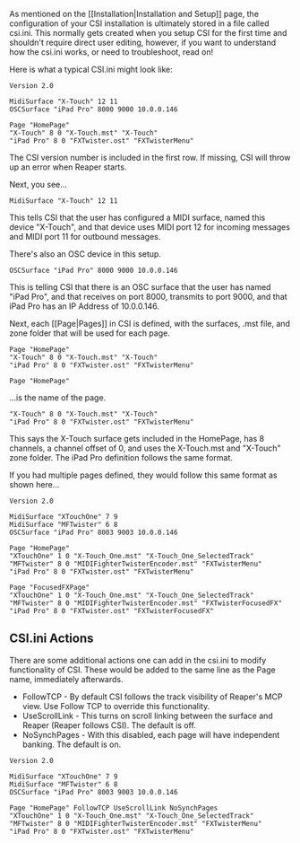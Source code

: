 As mentioned on the [[Installation|Installation and Setup]] page, the configuration of your CSI installation is ultimately stored in a file called csi.ini. This normally gets created when you setup CSI for the first time and shouldn't require direct user editing, however, if you want to understand how the csi.ini works, or need to troubleshoot, read on!

Here is what a typical CSI.ini might look like:
```
Version 2.0

MidiSurface "X-Touch" 12 11 
OSCSurface "iPad Pro" 8000 9000 10.0.0.146 

Page "HomePage" 
"X-Touch" 8 0 "X-Touch.mst" "X-Touch"
"iPad Pro" 8 0 "FXTwister.ost" "FXTwisterMenu"
```

The CSI version number is included in the first row. If missing, CSI will throw up an error when Reaper starts.

Next, you see...
```
MidiSurface "X-Touch" 12 11 
```

This tells CSI that the user has configured a MIDI surface, named this device "X-Touch", and that device uses MIDI port 12 for incoming messages and MIDI port 11 for outbound messages.

There's also an OSC device in this setup.
```
OSCSurface "iPad Pro" 8000 9000 10.0.0.146 
```

This is telling CSI that there is an OSC surface that the user has named "iPad Pro", and that receives on port 8000, transmits to port 9000, and that iPad Pro has an IP Address of 10.0.0.146.

Next, each [[Page|Pages]] in CSI is defined, with the surfaces, .mst file, and zone folder that will be used for each page.
```
Page "HomePage" 
"X-Touch" 8 0 "X-Touch.mst" "X-Touch"
"iPad Pro" 8 0 "FXTwister.ost" "FXTwisterMenu"
```

```
Page "HomePage"
```
...is the name of the page.

```
"X-Touch" 8 0 "X-Touch.mst" "X-Touch"
"iPad Pro" 8 0 "FXTwister.ost" "FXTwisterMenu"
```

This says the X-Touch surface gets included in the HomePage, has 8 channels, a channel offset of 0, and uses the X-Touch.mst and "X-Touch" zone folder. The iPad Pro definition follows the same format.

If you had multiple pages defined, they would follow this same format as shown here...
```
Version 2.0

MidiSurface "XTouchOne" 7 9
MidiSurface "MFTwister" 6 8 
OSCSurface "iPad Pro" 8003 9003 10.0.0.146 

Page "HomePage" 
"XTouchOne" 1 0 "X-Touch_One.mst" "X-Touch_One_SelectedTrack"
"MFTwister" 8 0 "MIDIFighterTwisterEncoder.mst" "FXTwisterMenu"
"iPad Pro" 8 0 "FXTwister.ost" "FXTwisterMenu"

Page "FocusedFXPage" 
"XTouchOne" 1 0 "X-Touch_One.mst" "X-Touch_One_SelectedTrack"
"MFTwister" 8 0 "MIDIFighterTwisterEncoder.mst" "FXTwisterFocusedFX"
"iPad Pro" 8 0 "FXTwister.ost" "FXTwisterFocusedFX"
```

## CSI.ini Actions
There are some additional actions one can add in the csi.ini to modify functionality of CSI. These would be added to the same line as the Page name, immediately afterwards.

* FollowTCP - By default CSI follows the track visibility of Reaper's MCP view. Use Follow TCP to override this functionality.
* UseScrollLink - This turns on scroll linking between the surface and Reaper (Reaper follows CSI). The default is off.
* NoSynchPages - With this disabled, each page will have independent banking. The default is on.

```
Version 2.0

MidiSurface "XTouchOne" 7 9
MidiSurface "MFTwister" 6 8 
OSCSurface "iPad Pro" 8003 9003 10.0.0.146 

Page "HomePage" FollowTCP UseScrollLink NoSynchPages
"XTouchOne" 1 0 "X-Touch_One.mst" "X-Touch_One_SelectedTrack"
"MFTwister" 8 0 "MIDIFighterTwisterEncoder.mst" "FXTwisterMenu"
"iPad Pro" 8 0 "FXTwister.ost" "FXTwisterMenu"
```